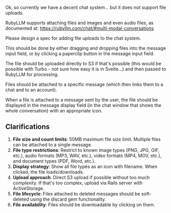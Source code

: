 Ok, so currently we have a decent chat system... but it does not support file uploads.

RubyLLM supports attaching files and images and even audio files, as documented at: https://rubyllm.com/chat/#multi-modal-conversations

Please design a spec for adding file uploads to the chat system.

This should be done by either dragging and dropping files into the message input field, or by clicking a paperclip button in the message input field.

The file should be uploaded directly to S3 if that's possible (this would be possible with Turbo - not sure how easy it is in Svelte...) and then passed to RubyLLM for processing.

Files should be attached to a specific message (which then links them to a chat and to an account).

When a file is attached to a message sent by the user, the file should be displayed in the message display field (in the chat window that shows the whole conversation) with an appropriate icon.

## Clarifications

1. **File size and count limits**: 50MB maximum file size limit. Multiple files can be attached to a single message.
2. **File type restrictions**: Restrict to known image types (PNG, JPG, GIF, etc.), audio formats (MP3, WAV, etc.), video formats (MP4, MOV, etc.), and document types (PDF, Word, etc.).
3. **Display strategy**: Show all file types as an icon with filename. When clicked, the file loads/downloads.
4. **Upload approach**: Direct S3 upload if possible without too much complexity. If that's too complex, upload via Rails server with ActiveStorage.
5. **File lifecycle**: Files attached to deleted messages should be soft-deleted using the discard gem functionality.
6. **File availability**: Files should be downloadable by clicking on them.